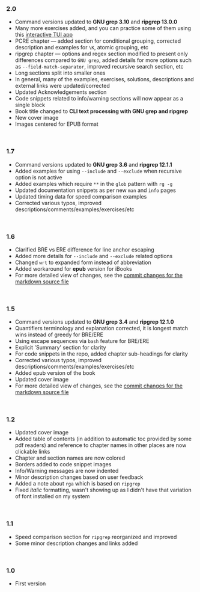 <br>

### 2.0

* Command versions updated to **GNU grep 3.10** and **ripgrep 13.0.0**
* Many more exercises added, and you can practice some of them using this [interactive TUI app](https://github.com/learnbyexample/TUI-apps/blob/main/GrepExercises)
* PCRE chapter — added section for conditional grouping, corrected description and examples for `\K`, atomic grouping, etc
* ripgrep chapter — options and regex section modified to present only differences compared to `GNU grep`, added details for more options such as `--field-match-separator`, improved recursive search section, etc
* Long sections split into smaller ones
* In general, many of the examples, exercises, solutions, descriptions and external links were updated/corrected
* Updated Acknowledgements section
* Code snippets related to info/warning sections will now appear as a single block
* Book title changed to **CLI text processing with GNU grep and ripgrep**
* New cover image
* Images centered for EPUB format

<br>

### 1.7

* Command versions updated to **GNU grep 3.6** and **ripgrep 12.1.1**
* Added examples for using `--include` and `--exclude` when recursive option is not active
* Added examples which require `**` in the `glob` pattern with `rg -g`
* Updated documentation snippets as per new `man` and `info` pages
* Updated timing data for speed comparison examples
* Corrected various typos, improved descriptions/comments/examples/exercises/etc

<br>

### 1.6

* Clarified BRE vs ERE difference for line anchor escaping
* Added more details for `--include` and `--exclude` related options
* Changed `wrt` to expanded form instead of abbreviation
* Added workaround for **epub** version for iBooks
* For more detailed view of changes, see the [commit changes for the markdown source file](https://github.com/learnbyexample/learn_gnugrep_ripgrep/commit/ca6cd9169f206c24e64ba103667dbac44261ed4d#diff-bd3e21cd00859a688be8c3d0429b1dc4)

<br>

### 1.5

* Command versions updated to **GNU grep 3.4** and **ripgrep 12.1.0**
* Quantifiers terminology and explanation corrected, it is longest match wins instead of greedy for BRE/ERE
* Using escape sequences via `bash` feature for BRE/ERE
* Explicit 'Summary' section for clarity
* For code snippets in the repo, added chapter sub-headings for clarity
* Corrected various typos, improved descriptions/comments/examples/exercises/etc
* Added epub version of the book
* Updated cover image
* For more detailed view of changes, see the [commit changes for the markdown source file](https://github.com/learnbyexample/learn_gnugrep_ripgrep/commit/99d8bdb40ba5ba0f7a67fe266ba355a92a9cd178#diff-bd3e21cd00859a688be8c3d0429b1dc4)

<br>

### 1.2

* Updated cover image
* Added table of contents (in addition to automatic toc provided by some pdf readers) and reference to chapter names in other places are now clickable links
* Chapter and section names are now colored
* Borders added to code snippet images
* Info/Warning messages are now indented
* Minor description changes based on user feedback
* Added a note about `rga` which is based on `ripgrep`
* Fixed *italic* formatting, wasn't showing up as I didn't have that variation of font installed on my system

<br>

### 1.1

* Speed comparison section for `ripgrep` reorganized and improved
* Some minor description changes and links added

<br>

### 1.0

* First version
